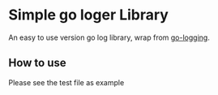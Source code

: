 # Simple go loger Library
An easy to use version go log library, wrap from [go-logging](https://github.com/op/go-logging).
## How to use
Please see the test file as example



